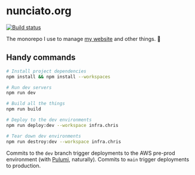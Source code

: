 # nunciato.org

[![Build status](https://badge.buildkite.com/e337f5834da60ebf4cfe886f70b46c78bfcc69a28749d5c6b7.svg)](https://buildkite.com/nunciato/pipeline)

The monorepo I use to manage [my website](https://chris.nunciato.org) and other things. :rocket:

## Handy commands

```bash
# Install project dependencies
npm install && npm install --workspaces

# Run dev servers
npm run dev

# Build all the things
npm run build

# Deploy to the dev environments
npm run deploy:dev --workspace infra.chris

# Tear down dev environments
npm run destroy:dev --workspace infra.chris
```

Commits to the `dev` branch trigger deployments to the AWS pre-prod environment (with [Pulumi](https://pulumi.com/docs), naturally). Commits to `main` trigger deployments to production.
